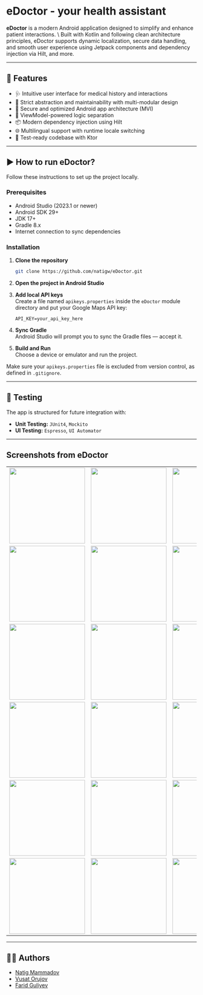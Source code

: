 # eDoctor - your health assistant

**eDoctor** is a modern Android application designed to simplify and enhance patient interactions. \ Built with Kotlin and following clean architecture principles, eDoctor supports dynamic localization, secure data handling, and smooth user experience using Jetpack components and dependency injection via Hilt, and more.

---

## 📱 Features

- 🩺 Intuitive user interface for medical history and interactions
- 📄 Strict abstraction and maintainability with multi-modular design
- 🔐 Secure and optimized Android app architecture (MVI)
- 🧠 ViewModel-powered logic separation
- 📦 Modern dependency injection using Hilt
- 🌐 Multilingual support with runtime locale switching
- 🧪 Test-ready codebase with Ktor

---

## ▶️ How to run eDoctor?

Follow these instructions to set up the project locally.

### Prerequisites

- Android Studio (2023.1 or newer)
- Android SDK 29+
- JDK 17+
- Gradle 8.x
- Internet connection to sync dependencies

### Installation

1. **Clone the repository**
   ```bash
   git clone https://github.com/natigw/eDoctor.git
   ```

2. **Open the project in Android Studio**

3. **Add local API keys**  
   Create a file named `apikeys.properties` inside the `eDoctor` module directory and put your Google Maps API key:
   ```properties
   API_KEY=your_api_key_here
   ```

4. **Sync Gradle**  
   Android Studio will prompt you to sync the Gradle files — accept it.

5. **Build and Run**  
   Choose a device or emulator and run the project.

Make sure your `apikeys.properties` file is excluded from version control, as defined in `.gitignore`.

---

## 🧪 Testing

The app is structured for future integration with:

- **Unit Testing:** `JUnit4`, `Mockito`
- **UI Testing:** `Espresso`, `UI Automator`

---

## Screenshots from eDoctor
<table>
  <tr>
    <td><img src="https://github.com/user-attachments/assets/93553baf-9b5f-44b1-b855-3cdd887cb42a" width="200"/></td>
    <td><img src="https://github.com/user-attachments/assets/20c5e7dc-dc9a-4233-b804-316986e39b3b" width="200"/></td>
    <td><img src="https://github.com/user-attachments/assets/a1838067-f28d-4844-af9a-755687c36803" width="200"/></td>
    <td><img src="https://github.com/user-attachments/assets/b25a8722-737e-4093-871a-4a110e47d70c" width="200"/></td>
  </tr>
  <tr>
    <td><img src="https://github.com/user-attachments/assets/9418ece7-d002-4914-b809-45fd4b4c8741" width="200"/></td>
    <td><img src="https://github.com/user-attachments/assets/b79d949c-ccf9-4f88-a5da-851ce7b734be" width="200"/></td>
    <td><img src="https://github.com/user-attachments/assets/9f2a4e05-6f07-4faa-839b-193487692d89" width="200"/></td>
    <td><img src="https://github.com/user-attachments/assets/9036b052-c2fc-47e4-aaf9-fbb6416d4130" width="200"/></td>
  </tr>
  <tr>
    <td><img src="https://github.com/user-attachments/assets/629bcc4f-4b5d-40dc-be58-f2a5e4d10898" width="200"/></td>
    <td><img src="https://github.com/user-attachments/assets/ca89915e-0321-49ab-a2a8-18edbe50d722" width="200"/></td>
    <td><img src="https://github.com/user-attachments/assets/df93c6da-3f39-4486-ac58-66fe20d9f388" width="200"/></td>
  </tr>
  <tr>
    <td><img src="https://github.com/user-attachments/assets/5fdef994-c49e-4672-9aac-fc4e661a2e70" width="200"/></td>
    <td><img src="https://github.com/user-attachments/assets/16b73a99-20d2-479d-b595-b4c7b523bc0b" width="200"/></td>
    <td><img src="https://github.com/user-attachments/assets/080274b4-3a65-41cd-b575-3a2fbb77be24" width="200"/></td>
  </tr>
  <tr>
    <td><img src="https://github.com/user-attachments/assets/52312b01-8e12-4daf-ae7a-ff10c55b1ce5" width="200"/></td>
    <td><img src="https://github.com/user-attachments/assets/cb5f3b14-6300-4bdd-81f7-03c238dc7ccd" width="200"/></td>
    <td><img src="https://github.com/user-attachments/assets/5fcf5f6a-4191-4738-a505-9d9f237d7854" width="200"/></td>
  </tr>
  <tr>
    <td><img src="https://github.com/user-attachments/assets/84aed454-e1e4-4172-888f-107c4ad8b4cb" width="200"/></td>
    <td><img src="https://github.com/user-attachments/assets/270802be-5937-457c-a14a-eb28673875f9" width="200"/></td>
    <td><img src="https://github.com/user-attachments/assets/5a4f2c5f-bbb5-4768-a7de-adf8d18f0b44" width="200"/></td>
    <td><img src="https://github.com/user-attachments/assets/241d03d5-dcbf-46f7-bbbf-45704110bced" width="200"/></td>
  </tr>
</table>

---

## 👨‍💻 Authors

- [Natig Mammadov](https://github.com/natigw)
- [Vusat Orujov](https://github.com/kematian05)
- [Farid Guliyev](https://github.com/faridGuliyew)
